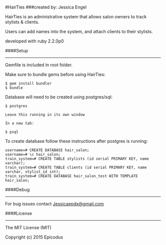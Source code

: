 #HairTies
###created by: Jessica Engel

HairTies is an administrative system that allows salon owners to track stylists & clients.


Users can add names into the system, and attach clients to their stylists.

developed with ruby 2.2.0p0


####Setup
_______

Gemfile is included in root folder.

Make sure to bundle gems before using HairTies:

    $ gem install bundler
    $ bundle


Database will need to be created using postgres/sql:

    $ postgres

    Leave this running in its own window

    In a new tab:

    $ psql


To create database follow these instructions after postgres is running:

    username=# CREATE DATABASE hair_salon;
    username=# \c hair_salon;
    train_system=# CREATE TABLE stylists (id serial PRIMARY KEY, name varchar);
    train_system=# CREATE TABLE clients (id serial PRIMARY KEY, name varchar, stylist_id int);
    train_system=# CREATE DATABASE hair_salon_test WITH TEMPLATE hair_salon;


####Debug
________

For bug issues contact Jessicaepdx@gmail.com


####License
_________


The MIT License (MIT)

Copyright (c) 2015 Epicodus
